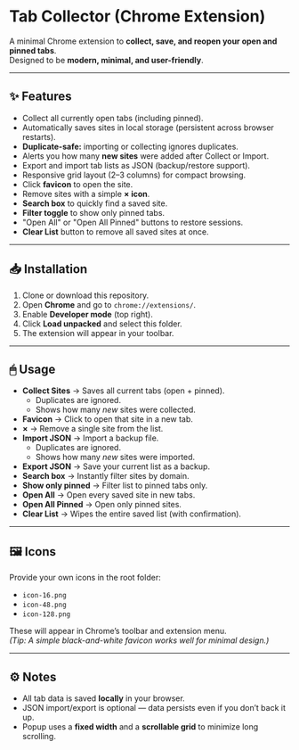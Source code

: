 # Tab Collector (Chrome Extension)

A minimal Chrome extension to **collect, save, and reopen your open and pinned tabs**.  
Designed to be **modern, minimal, and user-friendly**.

---

## ✨ Features
- Collect all currently open tabs (including pinned).
- Automatically saves sites in local storage (persistent across browser restarts).
- **Duplicate-safe:** importing or collecting ignores duplicates.
- Alerts you how many **new sites** were added after Collect or Import.
- Export and import tab lists as JSON (backup/restore support).
- Responsive grid layout (2–3 columns) for compact browsing.
- Click **favicon** to open the site.
- Remove sites with a simple **× icon**.
- **Search box** to quickly find a saved site.
- **Filter toggle** to show only pinned tabs.
- "Open All" or "Open All Pinned" buttons to restore sessions.
- **Clear List** button to remove all saved sites at once.

---

## 📥 Installation
1. Clone or download this repository.
2. Open **Chrome** and go to `chrome://extensions/`.
3. Enable **Developer mode** (top right).
4. Click **Load unpacked** and select this folder.
5. The extension will appear in your toolbar.

---

## 🖱 Usage
- **Collect Sites** → Saves all current tabs (open + pinned).  
  - Duplicates are ignored.  
  - Shows how many *new* sites were collected.  
- **Favicon** → Click to open that site in a new tab.  
- **×** → Remove a single site from the list.  
- **Import JSON** → Import a backup file.  
  - Duplicates are ignored.  
  - Shows how many *new* sites were imported.  
- **Export JSON** → Save your current list as a backup.  
- **Search box** → Instantly filter sites by domain.  
- **Show only pinned** → Filter list to pinned tabs only.  
- **Open All** → Open every saved site in new tabs.  
- **Open All Pinned** → Open only pinned sites.  
- **Clear List** → Wipes the entire saved list (with confirmation).  

---

## 🖼 Icons
Provide your own icons in the root folder:  
- `icon-16.png`  
- `icon-48.png`  
- `icon-128.png`  

These will appear in Chrome’s toolbar and extension menu.  
*(Tip: A simple black-and-white favicon works well for minimal design.)*

---

## ⚙ Notes
- All tab data is saved **locally** in your browser.  
- JSON import/export is optional — data persists even if you don’t back it up.  
- Popup uses a **fixed width** and a **scrollable grid** to minimize long scrolling.  
